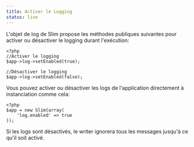 ```yaml
---
title: Activer le Logging
status: live
---
```


L'objet de log de Slim propose les méthodes publiques suivantes pour activer ou désactiver le logging durant l'exécution:

    <?php
    //Activer le logging
    $app->log->setEnabled(true);

    //Désactiver le logging
    $app->log->setEnabled(false);

Vous pouvez activer ou désactiver les logs de l'application directement à instanciation comme cela:

    <?php
    $app = new Slim(array(
        'log.enabled' => true
    ));

Si les logs sont désactivés, le writer ignorera tous les messages jusqu'à ce qu'il soit activé.